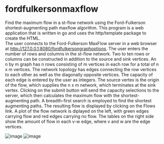 # fordfulkersonmaxflow
Find the maximum flow in a st-flow network using the Ford-Fulkerson shortest-augmenting path maxflow algorithm.
This program is a web application that is written in go and uses the http/template package to create the HTML.  
The user connects to the Ford-Fulkerson MaxFlow server in a web browser at http://127.0.0.1:8080/fordfulkersongraphoptions.
The user enters the number of rows and columns in the st-flow network.  Two to ten rows or columns can be constructed in
addition to the source and sink vertices.  An n by m graph has n rows consisting of m vertices in each row for a total of
n x m vertices.  The network topology has edges connecting the row vertices to each other as well as the diagonally opposite
vertices.  The capacity of each edge is entered by the user as integers.  The source vertex is the origin of the flow, which
supplies the n x m network, which terminates at the sink vertex.  Clicking on the submit button will send the capacity 
selections to the server, which then calculates the maximum flow with the shortest-augmenting path.  A breadth-first search
is employed to find the shortest augmenting paths.  The resulting flow is displayed by clicking on the Flows link.  A plot of
the flow network is diplayed on the left, with green edges carrying flow and red edges carrying no flow.  The tables on the
right side show the amount of flow in each v-w edge, where v and w are the edge vertices.

![image](https://user-images.githubusercontent.com/117768679/227620601-0aa29927-ba10-401d-9370-0822f2f096ac.png)
![image](https://user-images.githubusercontent.com/117768679/227620363-8333452b-6642-4d57-b648-4bf64135622c.png)
